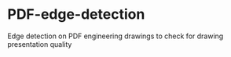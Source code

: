 # PDF-edge-detection
Edge detection on PDF engineering drawings to check for drawing presentation quality
